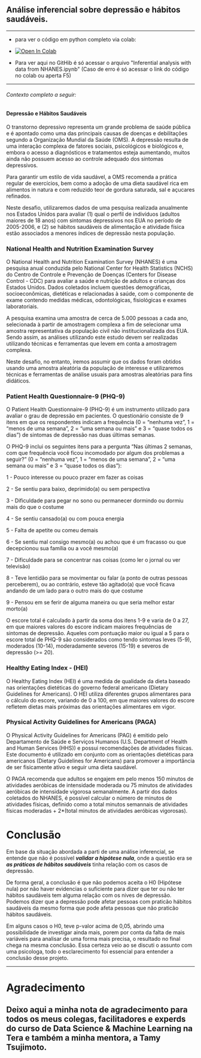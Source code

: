 ## Análise inferencial sobre depressão e hábitos saudáveis.

-------
* para ver o código em python completo via colab:
* <a href="https://colab.research.google.com/drive/1GEOwv7ac_ymrCrszQ9mywe7co-k4Nb7A?usp=sharing" target="_parent"><img src="https://colab.research.google.com/assets/colab-badge.svg" alt="Open In Colab"/></a>

* Para ver aqui no GitHib é só acessar o arquivo "Inferential analysis with data from NHANES.ipynb" (Caso de erro é só acessar o link do código no colab ou aperta F5)
-------

###### Contexto completo a seguir:

#### **Depressão e Hábitos Saudáveis**

O transtorno depressivo representa um grande problema de saúde pública e é apontado como uma das principais causas de doenças e debilitações segundo a Organização Mundial da Saúde (OMS). A depressão resulta de uma interação complexa de fatores sociais, psicológicos e biológicos e, embora o acesso a diagnósticos e tratamentos esteja aumentando, muitos ainda não possuem acesso ao controle adequado dos sintomas depressivos.

Para garantir um estilo de vida saudável, a OMS recomenda a prática regular de exercícios, bem como a adoção de uma dieta saudável rica em alimentos in natura e com reduzido teor de gordura saturada, sal e açucares refinados.

Neste desafio, utilizaremos dados de uma pesquisa realizada anualmente nos Estados Unidos para avaliar (1) qual o perfil de indivíduos (adultos maiores de 18 anos) com sintomas depressivos nos EUA no período de 2005-2006, e (2) se hábitos saudáveis de alimentação e atividade física estão associados a menores índices de depressão nesta população.

### National Health and Nutrition Examination Survey

O National Health and Nutrition Examination Survey (NHANES) é uma pesquisa anual conduzida pelo National Center for Health Statistics (NCHS) do Centro de Controle e Prevenção de Doenças (Centers for Disease Control - CDC) para avaliar a saúde e nutrição de adultos e crianças dos Estados Unidos. Dados coletados incluem questões demográficas, socioeconômicas, dietéticas e relacionadas à saúde, com o componente de exame contendo medidas médicas, odontológicas, fisiológicas e exames laboratoriais.

A pesquisa examina uma amostra de cerca de 5.000 pessoas a cada ano, selecionada à partir de amostragem complexa a fim de selecionar uma amostra representativa da população civil não institucionalizada dos EUA. Sendo assim, as análises utilizando este estudo devem ser realizadas utilizando técnicas e ferramentas que levem em conta a amostragem complexa.

Neste desafio, no entanto, iremos assumir que os dados foram obtidos usando uma amostra aleatória da população de interesse e utilizaremos técnicas e ferramentas de análise usuais para amostras aleatórias para fins didáticos.

### Patient Health Questionnaire-9 (PHQ-9)

O Patient Health Questionnaire-9 (PHQ-9) é um instrumento utilizado para avaliar o grau de depressão em pacientes. O questionário consiste de 9 itens em que os respondentes indicam a frequência (0 = “nenhuma vez”, 1 = “menos de uma semana”, 2 = “uma semana ou mais” e 3 = “quase todos os dias”) de sintomas de depressão nas duas últimas semanas.

O PHQ-9 inclui os seguintes itens para a pergunta “Nas últimas 2 semanas, com que frequência você ficou incomodado por algum dos problemas a seguir?” (0 = “nenhuma vez”, 1 = “menos de uma semana”, 2 = “uma semana ou mais” e 3 = “quase todos os dias”):

1 - Pouco interesse ou pouco prazer em fazer as coisas

2 - Se sentiu para baixo, deprimido(a) ou sem perspectiva

3 - Dificuldade para pegar no sono ou permanecer dormindo ou dormiu mais do que o costume

4 - Se sentiu cansado(a) ou com pouca energia

5 - Falta de apetite ou comeu demais

6 - Se sentiu mal consigo mesmo(a) ou achou que é um fracasso ou que decepcionou sua família ou a você mesmo(a)

7 - Dificuldade para se concentrar nas coisas (como ler o jornal ou ver televisão)

8 - Teve lentidão para se movimentar ou falar (a ponto de outras pessoas perceberem), ou ao contrário, esteve tão agitado(a) que você ficava andando de um lado para o outro mais do que costume

9 - Pensou em se ferir de alguma maneira ou que seria melhor estar morto(a)

O escore total é calculado à partir da soma dos itens 1-9 e varia de 0 a 27, em que maiores valores do escore indicam maiores frequências de sintomas de depressão. Aqueles com pontuação maior ou igual a 5 para o escore total de PHQ-9 são considerados como tendo sintomas leves (5-9), moderados (10-14), moderadamente severos (15-19) e severos de depressão (>= 20).


### Healthy Eating Index - (HEI)

O Healthy Eating Index (HEI) é uma medida de qualidade da dieta baseado nas orientações dietéticas do governo federal americano (Dietary Guidelines for Americans). O HEI utiliza diferentes grupos alimentares para o cálculo do escore, variando de 0 a 100, em que maiores valores do escore refletem dietas mais próximas das orientações alimentares em vigor.

### Physical Activity Guidelines for Americans (PAGA)

O Physical Activity Guidelines for Americans (PAG) é emitido pelo Departamento de Saúde e Serviços Humanos (U.S. Department of Health and Human Services (HHS)) e possui recomendações de atividades físicas. Este documento é utilizado em conjunto com as orientações dietéticas para americanos (Dietary Guidelines for Americans) para promover a importância de ser fisicamente ativo e seguir uma dieta saudável.

O PAGA recomenda que adultos se engajem em pelo menos 150 minutos de atividades aeróbicas de intensidade moderada ou 75 minutos de atividades aeróbicas de intensidade vigorosa semanalmente. A partir dos dados coletados do NHANES, é possível calcular o número de minutos de atividades físicas, definido como a total minutos semannais de atividades físicas moderadas + 2*(total minutos de atividades aeróbicas vigorosas).

# Conclusão

Em base da situação abordada a parti de uma análise inferencial, se entende que não é possível ***validar a hipótese nula***, onde a questão era se ***as práticas de hábitos saudáveis*** tinha relação com os casos de depressão.

De forma geral, a conclusão é que não podemos aceita o H0 (Hipótese nula) por não haver evidencias o suficiente para dizer que ter ou não ter hábitos saudáveis tem alguma relação com os nives de depressão. Podemos dizer que a depressão pode afetar pessoas com praticão hábitos saudáveis da mesmo forma que pode afeta pessoas que não praticão hábitos saudáveis.

Em alguns casos o H0, teve p-valor acima de 0,05, abrindo uma possibilidade de investigar ainda mais, porem por conta da falta de mais variáveis para analisar de uma forma mais precisa, o resultado no final chega na mesma conclusão. Essa certeza veio ao se discuti o assunto com uma psicologa, todo o esclarecimento foi essencial para entender a conclusão desse projeto.

------
# Agradecimento

Deixo aqui a minha nota de agradecimento para todos os meus colegas, facilitadores e experds do curso de Data Science & Machine Learning na Tera e também a minha mentora, a Tamy Tsujimoto.
------
